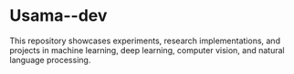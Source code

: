 # Usama--dev
This repository showcases experiments, research implementations, and projects in machine learning, deep learning, computer vision, and natural language processing.
